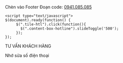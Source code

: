 Chèn vào Footer
Đoạn code:
	<a class="hotlie" href="tel:+84941085085"><i class="fa fa-phone" aria-hidden="true"></i>0941.085.085</a>
	
	
	<script type="text/javascript">
	$(document).ready(function() {
         $(".tile-htl").click(function(){
           $(".content-box-hotline").slideToggle('500');
         });
    });

</script>
<div class="box-hotines">
    <div class="tile-htl"><i class="fa fa-volume-control-phone" aria-hidden="true"></i><span>TƯ VẤN KHÁCH HÀNG</span><i class="fa fa-caret-down" aria-hidden="true"></i></div>
    <div class="content-box-hotline" style="display: none;">
        <ul>
	<li class="noli">
		Hotline 24/7 <strong><a href="tel:+84941085085">0941.085.085</a></strong></li>
	<li class="noli">
		Hậu mãi <strong><a href="tel:+842873082082">(028) 73.082.082</a></strong></li>
</ul>

    </div>
 </div>

Nhớ sửa số điện thoại
